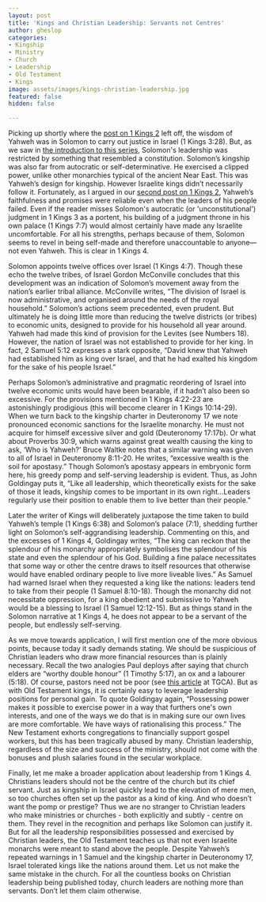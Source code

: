 ```yaml
---
layout: post
title: 'Kings and Christian Leadership: Servants not Centres'
author: gheslop
categories:
- Kingship
- Ministry
- Church
- Leadership
- Old Testament
- Kings
image: assets/images/kings-christian-leadership.jpg
featured: false
hidden: false

---
```

Picking up shortly where the [post on 1 Kings 2](https://rekindle.co.za/content/2019-11-28-kings-and-christian-leadership-church-politics "Church Politics") left off, the wisdom of Yahweh was in Solomon to carry out justice in Israel (1 Kings 3:28). But, as we saw in [the introduction to this series](https://rekindle.co.za/content/2020-04-15-kings-and-christian-leadership-an-introduction "Kings and Christian Leadership"), Solomon's leadership was restricted by something that resembled a constitution. Solomon’s kingship was also far from autocratic or self-determinative. He exercised a clipped power, unlike other monarchies typical of the ancient Near East. This was Yahweh’s design for kingship. However Israelite kings didn’t necessarily follow it. Fortunately, as I argued in our [second post on 1 Kings 2](https://rekindle.co.za/content/2019-12-10-kings-and-christian-leadership-god-builds-his-church "God Builds His Church"), Yahweh’s faithfulness and promises were reliable even when the leaders of his people failed. Even if the reader misses Solomon's autocratic (or 'unconstitutional') judgment in 1 Kings 3 as a portent, his building of a judgment throne in his own palace (1 Kings 7:7) would almost certainly have made any Israelite uncomfortable. For all his strengths, perhaps because of them, Solomon seems to revel in being self-made and therefore unaccountable to anyone—not even Yahweh. This is clear in 1 Kings 4.

Solomon appoints twelve offices over Israel (1 Kings 4:7). Though these echo the twelve tribes, of Israel Gordon McConville concludes that this development was an indication of Solomon’s movement away from the nation’s earlier tribal alliance. McConville writes, “The division of Israel is now administrative, and organised around the needs of the royal household.” Solomon’s actions seem precedented, even prudent. But ultimately he is doing little more than reducing the twelve districts (or tribes) to economic units, designed to provide for his household all year around. Yahweh had made this kind of provision for the Levites (see Numbers 18). However, the nation of Israel was not established to provide for her king. In fact, 2 Samuel 5:12 expresses a stark opposite, “David knew that Yahweh had established him as king over Israel, and that he had exalted his kingdom for the sake of his people Israel.”

Perhaps Solomon’s administrative and pragmatic reordering of Israel into twelve economic units would have been bearable, if it hadn’t also been so excessive. For the provisions mentioned in 1 Kings 4:22-23 are astonishingly prodigious (this will become clearer in 1 Kings 10:14-29). When we turn back to the kingship charter in Deuteronomy 17 we note pronounced economic sanctions for the Israelite monarchy. He must not acquire for himself excessive silver and gold (Deuteronomy 17:17b). Or what about Proverbs 30:9, which warns against great wealth causing the king to ask, ‘Who is Yahweh?’ Bruce Waltke notes that a similar warning was given to all of Israel in Deuteronomy 8:11-20. He writes, “excessive wealth is the soil for apostasy.” Though Solomon’s apostasy appears in embryonic form here, his greedy pomp and self-serving leadership is evident. Thus, as John Goldingay puts it, “Like all leadership, which theoretically exists for the sake of those it leads, kingship comes to be important in its own right…Leaders regularly use their position to enable them to live better than their people.”

Later the writer of Kings will deliberately juxtapose the time taken to build Yahweh’s temple (1 Kings 6:38) and Solomon’s palace (7:1), shedding further light on Solomon’s self-aggrandising leadership. Commenting on this, and the excesses of 1 Kings 4, Goldingay writes, “The king can reckon that the splendour of his monarchy appropriately symbolises the splendour of his state and even the splendour of his God. Building a fine palace necessitates that some way or other the centre draws to itself resources that otherwise would have enabled ordinary people to live more liveable lives.” As Samuel had warned Israel when they requested a king like the nations: leaders tend to take from their people (1 Samuel 8:10-18). Though the monarchy did not necessitate oppression, for a king obedient and submissive to Yahweh would be a blessing to Israel (1 Samuel 12:12-15). But as things stand in the Solomon narrative at 1 Kings 4, he does not appear to be a servant of the people, but endlessly self-serving.

As we move towards application, I will first mention one of the more obvious points, because today it sadly demands stating. We should be suspicious of Christian leaders who draw more financial resources than is plainly necessary. Recall the two analogies Paul deploys after saying that church elders are “worthy double honour” (1 Timothy 5:17), an ox and a labourer (5:18). Of course, pastors need not be poor (see [this article](https://africa.thegospelcoalition.org/article/poor-pastors/ "Poor pastors") at TGCA). But as with Old Testament kings, it is certainly easy to leverage leadership positions for personal gain. To quote Goldingay again, “Possessing power makes it possible to exercise power in a way that furthers one's own interests, and one of the ways we do that is in making sure our own lives are more comfortable. We have ways of rationalising this process.” The New Testament exhorts congregations to financially support gospel workers, but this has been tragically abused by many. Christian leadership, regardless of the size and success of the ministry, should not come with the bonuses and plush salaries found in the secular workplace.

Finally, let me make a broader application about leadership from 1 Kings 4. Christians leaders should not be the centre of the church but its chief servant. Just as kingship in Israel quickly lead to the elevation of mere men, so too churches often set up the pastor as a kind of king. And who doesn’t want the pomp or prestige? Thus we are no stranger to Christian leaders who make ministries or churches - both explicitly and subtly - centre on them. They revel in the recognition and perhaps like Solomon can justify it. But for all the leadership responsibilities possessed and exercised by Christian leaders, the Old Testament teaches us that not even Israelite monarchs were meant to stand above the people. Despite Yahweh’s repeated warnings in 1 Samuel and the kingship charter in Deuteronomy 17, Israel tolerated kings like the nations around them. Let us not make the same mistake in the church. For all the countless books on Christian leadership being published today, church leaders are nothing more than servants. Don’t let them claim otherwise.